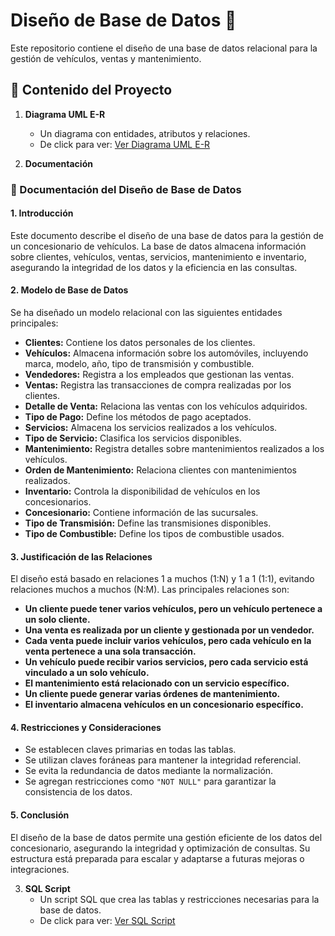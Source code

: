 # Diseño de Base de Datos 🚀

Este repositorio contiene el diseño de una base de datos relacional para la gestión de vehículos, ventas y mantenimiento.  

## 📌 Contenido del Proyecto

1. **Diagrama UML E-R**  
   - Un diagrama con entidades, atributos y relaciones.  
   - De click para ver: [Ver Diagrama UML E-R](https://drive.google.com/file/d/1yrnP_DrnOS9Q04wL9MQRfhCMU0spm8DB/view?usp=drive_link)

2. **Documentación**  

### 📖 Documentación del Diseño de Base de Datos

#### 1. Introducción

Este documento describe el diseño de una base de datos para la gestión de un concesionario de vehículos. La base de datos almacena información sobre clientes, vehículos, ventas, servicios, mantenimiento e inventario, asegurando la integridad de los datos y la eficiencia en las consultas.

#### 2. Modelo de Base de Datos

Se ha diseñado un modelo relacional con las siguientes entidades principales:

- **Clientes:** Contiene los datos personales de los clientes.
- **Vehículos:** Almacena información sobre los automóviles, incluyendo marca, modelo, año, tipo de transmisión y combustible.
- **Vendedores:** Registra a los empleados que gestionan las ventas.
- **Ventas:** Registra las transacciones de compra realizadas por los clientes.
- **Detalle de Venta:** Relaciona las ventas con los vehículos adquiridos.
- **Tipo de Pago:** Define los métodos de pago aceptados.
- **Servicios:** Almacena los servicios realizados a los vehículos.
- **Tipo de Servicio:** Clasifica los servicios disponibles.
- **Mantenimiento:** Registra detalles sobre mantenimientos realizados a los vehículos.
- **Orden de Mantenimiento:** Relaciona clientes con mantenimientos realizados.
- **Inventario:** Controla la disponibilidad de vehículos en los concesionarios.
- **Concesionario:** Contiene información de las sucursales.
- **Tipo de Transmisión:** Define las transmisiones disponibles.
- **Tipo de Combustible:** Define los tipos de combustible usados.

#### 3. Justificación de las Relaciones

El diseño está basado en relaciones 1 a muchos (1:N) y 1 a 1 (1:1), evitando relaciones muchos a muchos (N:M). Las principales relaciones son:

- **Un cliente puede tener varios vehículos, pero un vehículo pertenece a un solo cliente.**
- **Una venta es realizada por un cliente y gestionada por un vendedor.**
- **Cada venta puede incluir varios vehículos, pero cada vehículo en la venta pertenece a una sola transacción.**
- **Un vehículo puede recibir varios servicios, pero cada servicio está vinculado a un solo vehículo.**
- **El mantenimiento está relacionado con un servicio específico.**
- **Un cliente puede generar varias órdenes de mantenimiento.**
- **El inventario almacena vehículos en un concesionario específico.**

#### 4. Restricciones y Consideraciones

- Se establecen claves primarias en todas las tablas.
- Se utilizan claves foráneas para mantener la integridad referencial.
- Se evita la redundancia de datos mediante la normalización.
- Se agregan restricciones como `"NOT NULL"` para garantizar la consistencia de los datos.

#### 5. Conclusión

El diseño de la base de datos permite una gestión eficiente de los datos del concesionario, asegurando la integridad y optimización de consultas. Su estructura está preparada para escalar y adaptarse a futuras mejoras o integraciones.

3. **SQL Script**  
   - Un script SQL que crea las tablas y restricciones necesarias para la base de datos.
   - De click para ver: [Ver SQL Script](TU_LINK_AQUI)


